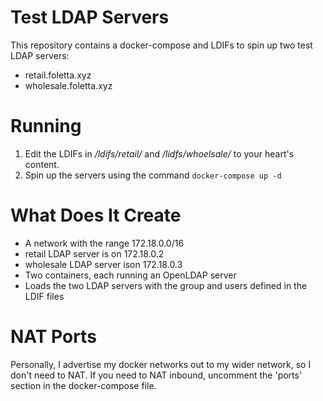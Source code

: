 # Test LDAP Servers

This repository contains a docker-compose and LDIFs to spin up two test LDAP servers:

- retail.foletta.xyz
- wholesale.foletta.xyz

# Running

1. Edit the LDIFs in */ldifs/retail/* and */lidfs/whoelsale/* to your heart's content.
1. Spin up the servers using the command `docker-compose up -d`

# What Does It Create

- A network with the range 172.18.0.0/16
 - retail LDAP server is on 172.18.0.2
 - wholesale LDAP server ison 172.18.0.3
- Two containers, each running an OpenLDAP server
- Loads the two LDAP servers with the group and users defined in the LDIF files

# NAT Ports

Personally, I advertise my docker networks out to my wider network, so I don't need to NAT. If you need to NAT inbound, uncomment the 'ports' section in the docker-compose file.
